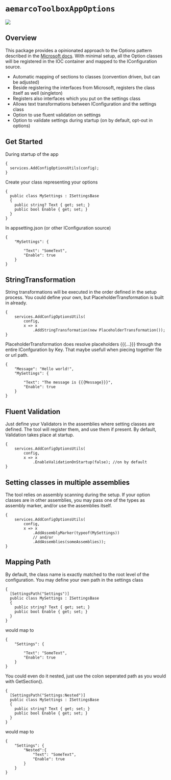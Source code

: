 # `aemarcoToolboxAppOptions`

<a href=https://www.nuget.org/packages/aemarcoToolboxAppOptions><img src="https://buildstats.info/nuget/aemarcoToolboxAppOptions"></a><br/>



## Overview


This package provides a opinionated approach to the Options pattern described in the [Microsoft docs](https://learn.microsoft.com/en-us/aspnet/core/fundamentals/configuration/options?view=aspnetcore-8.0).
With minimal setup, all the Option classes will be registered in the IOC container and mapped to the IConfiguration source.

- Automatic mapping of sections to classes (convention driven, but can be adjusted)
- Beside registering the interfaces from Microsoft, registers the class itself as well (singleton)
- Registers also interfaces which you put on the settings class
- Allows text transformations between IConfiguration and the settings class
- Option to use fluent validation on settings
- Option to validate settings during startup (on by default, opt-out in options)


## Get Started

During startup of the app
```
{
  services.AddConfigOptionsUtils(config);
}
```
Create your class representing your options
```
{
  public class MySettings : ISettingsBase
  {
    public string? Text { get; set; }
    public bool Enable { get; set; }
  }
}
```

In appsetting.json (or other IConfiguration source)
```
{
    "MySettings": {
        
        "Text": "SomeText",
        "Enable": true
    }
}
```



## StringTransformation
String transformations will be executed in the order defined in the setup process.
You could define your own, but PlaceholderTransformation is built in already.
```
{
    services.AddConfigOptionsUtils(
        config,
        x => x
            .AddStringTransformation(new PlaceholderTransformation());
}
```

PlaceholderTransformation does resolve placeholders {{{...}}} through the entire IConfguration by Key.
That maybe usefull when piecing together file or url path.
```
{
    "Message": "Hello world!",
    "MySettings": {
        
        "Text": "The message is {{{Message}}}",
        "Enable": true
    }
}
```



## Fluent Validation
Just define your Validators in the assemblies where setting classes are defined.
The tool will register them, and use them if present. By default, Validation takes place at startup.
```
{
    services.AddConfigOptionsUtils(
        config,
        x => x
            .EnableValidationOnStartup(false); //on by default
}
```



## Setting classes in multiple assemblies
The tool relies on assembly scanning during the setup. If your option classes are in other assemblies,
you may pass one of the types as assembly marker, and/or use the assemblies itself.
```
{
    services.AddConfigOptionsUtils(
        config,
        x => x
            .AddAssemblyMarker(typeof(MySettings))
            // and/or
            .AddAssemblies(someAssemblies));
}
```


## Mapping Path
By default, the class name is exactly matched to the root level of the configuration.
You may define your own path in the settings class

```
{
  [SettingsPath("Settings")]
  public class MySettings : ISettingsBase
  {
    public string? Text { get; set; }
    public bool Enable { get; set; }
  }
}
```
would map to
```
{
    "Settings": {
        
        "Text": "SomeText",
        "Enable": true
    }
}
```

You could even do it nested, just use the colon seperated path as you would with GetSection().

```
{
  [SettingsPath("Settings:Nested")]
  public class MySettings : ISettingsBase
  {
    public string? Text { get; set; }
    public bool Enable { get; set; }
  }
}
```
would map to
```
{
    "Settings": {
        "Nested":{
            "Text": "SomeText",
            "Enable": true
        }
    }
}
```









